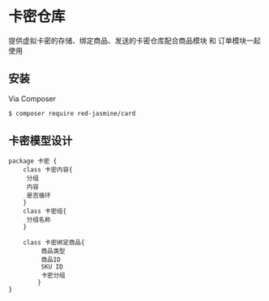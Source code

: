 # 卡密仓库

提供虚拟卡密的存储、绑定商品、发送的卡密仓库配合商品模块 和 订单模块一起使用

## 安装

Via Composer

``` bash
$ composer require red-jasmine/card
```

## 卡密模型设计

```plantuml
package 卡密 {
	class 卡密内容{
	 分组
	 内容
	 是否循环
	}
	class 卡密组{
	 分组名称
	}

	class 卡密绑定商品{
		 商品类型
		 商品ID
		 SKU ID
		 卡密分组
		}
}

```

### 
